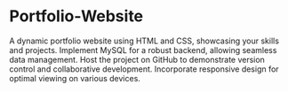# Portfolio-Website
A dynamic portfolio website using HTML and CSS, showcasing your skills and projects. Implement MySQL for a robust backend, allowing seamless data management. Host the project on GitHub to demonstrate version control and collaborative development. Incorporate responsive design for optimal viewing on various devices. 
